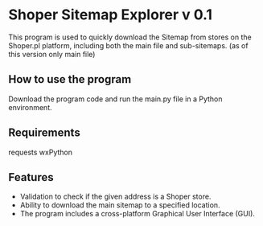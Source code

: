 # Shoper Sitemap Explorer v 0.1

This program is used to quickly download the Sitemap from stores on the Shoper.pl platform, including both the main file and sub-sitemaps. (as of this version only main file)

## How to use the program

Download the program code and run the main.py file in a Python environment.

## Requirements

requests
wxPython

## Features

* Validation to check if the given address is a Shoper store.
* Ability to download the main sitemap to a specified location.
* The program includes a cross-platform Graphical User Interface (GUI).
